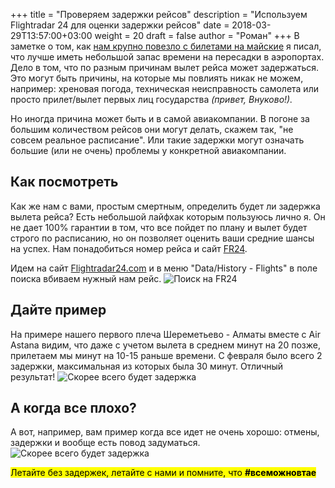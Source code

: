 +++
title = "Проверяем задержки рейсов"
description = "Используем Flightradar 24 для оценки задержки рейсов"
date = 2018-03-29T13:57:00+03:00
weight = 20
draft = false
author = "Роман"
+++
В заметке о том, как [нам крупно повезло с билетами на майские](http://vmvt.club/blog/thailand-air-astana/) я писал, что лучше иметь небольшой запас времени на пересадки в аэропортах. Дело в том, что по разным причинам вылет рейса может задержаться. Это могут быть причины, на которые мы повлиять никак не можем, например: хреновая погода, техническая неисправность самолета или просто прилет/вылет первых лиц государства *(привет, Внуково!).*

Но иногда причина может быть и в самой авиакомпании. В погоне за большим количеством рейсов они могут делать, скажем так, "не совсем реальное расписание". Или такие задержки могут означать большие (или не очень) проблемы у конкретной авиакомпании.

## Как посмотреть

Как же нам с вами, простым смертным, определить будет ли задержка вылета рейса? Есть небольшой лайфхак которым пользуюсь лично я. Он не дает 100% гарантии в том, что все пойдет по плану и вылет будет строго по расписанию, но он позволяет оценить ваши средние шансы на успех.
Нам понадобиться номер рейса и сайт [FR24](https://www.flightradar24.com).

Идем на сайт [Flightradar24.com](https://www.flightradar24.com) и в меню "Data/History - Flights" в поле поиска вбиваем нужный нам рейс.
![Поиск на FR24](/images/posts/fr24-data-history-flights.png)

## Дайте пример

На примере нашего первого плеча Шереметьево - Алматы вместе с Air Astana видим, что даже с учетом вылета в среднем минут на 20 позже, прилетаем мы минут на 10-15 раньше времени. С февраля было всего 2 задержки, максимальная из которых была 30 минут. Отличный результат!
![Скорее всего будет задержка](/images/posts/fr24-kc276.png)

## А когда все плохо?
А вот, например, вам пример когда все идет не очень хорошо: отмены, задержки и вообще есть повод задуматься.
![Скорее всего будет задержка](/images/posts/fr24-zf708.png)

<mark>Летайте без задержек, летайте с нами и помните, что **#всеможновтае**</mark>
